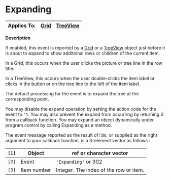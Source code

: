 




<h1 class="heading"><span class="name">Expanding</span></h1>

| Applies To: | [Grid](./grid.md) | [TreeView](./treeview.md) |
| --- | --- | ---  |


**Description**


If enabled, this event is reported by a [Grid](./grid.md) or a [TreeView](./treeview.md) object just before it is about to expand to show additional rows or children of the current item.



In a Grid, this occurs when the user clicks the picture or tree line in the row title.


In a TreeView, this occurs when the user double-clicks the item label or clicks in the button or on the tree line to the left of the item label.


The default processing for the event is to expand the tree at the corresponding point.


You may disable the expand operation by setting the action code for the event to `¯1`. You may also prevent the expand from occurring by returning 0 from a callback function. You may expand an object dynamically under program control by calling Expanding as a method.



The event message reported as the result of `⎕DQ`, or supplied as the right argument to your callback function, is a 3-element vector as follows :


| `[1]` | Object | ref or character vector |
| --- | --- | ---  |
| `[2]` | Event | `'Expanding'` or 302 |
| `[3]` | Item number | Integer. The index of the row or item. |




